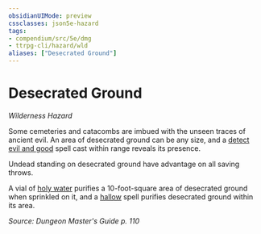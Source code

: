 ```yaml
---
obsidianUIMode: preview
cssclasses: json5e-hazard
tags:
- compendium/src/5e/dmg
- ttrpg-cli/hazard/wld
aliases: ["Desecrated Ground"]
---
```

# Desecrated Ground
*Wilderness Hazard*  

Some cemeteries and catacombs are imbued with the unseen traces of ancient evil. An area of desecrated ground can be any size, and a [detect evil and good](/3-Mechanics/CLI/spells/detect-evil-and-good.md) spell cast within range reveals its presence.

Undead standing on desecrated ground have advantage on all saving throws.

A vial of [holy water](/3-Mechanics/CLI/items/holy-water-flask.md) purifies a 10-foot-square area of desecrated ground when sprinkled on it, and a [hallow](/3-Mechanics/CLI/spells/hallow.md) spell purifies desecrated ground within its area.

*Source: Dungeon Master's Guide p. 110*